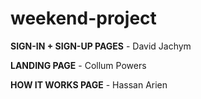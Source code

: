 # weekend-project

**SIGN-IN + SIGN-UP PAGES** - David Jachym

**LANDING PAGE** - Collum Powers

**HOW IT WORKS PAGE** - Hassan Arien

